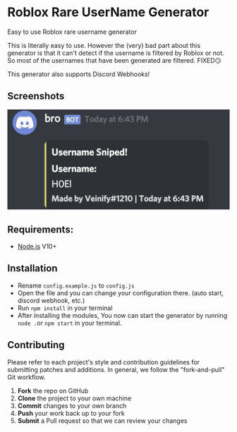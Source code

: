 
# Roblox Rare UserName Generator

Easy to use Roblox rare username generator

This is literally easy to use. However the (very) bad part about this generator is that it can't detect if the username is filtered by Roblox or not. So most of the usernames that have been generated are filtered. FIXED😏

This generator also supports Discord Webhooks!



## Screenshots

![App Screenshot](https://raw.githubusercontent.com/ahmednore/Roblox-Rare-UserName-Generator/main/sexy-image.jpg)




## Requirements:

- [Node.js](https://nodejs.org/en/download/) V10+


## Installation

- Rename ```config.example.js``` to ```config.js```
- Open the file and you can change your configuration there. (auto start, discord webhook, etc.)
- Run ```npm install``` in your terminal
- After installing the modules, You now can start the generator by running ```node .```or ```npm start``` in your terminal.


## Contributing

Please refer to each project's style and contribution guidelines for submitting patches and additions. In general, we follow the "fork-and-pull" Git workflow.

1. **Fork** the repo on GitHub
2. **Clone** the project to your own machine
3. **Commit** changes to your own branch
4. **Push** your work back up to your fork
5. **Submit** a Pull request so that we can review your changes
